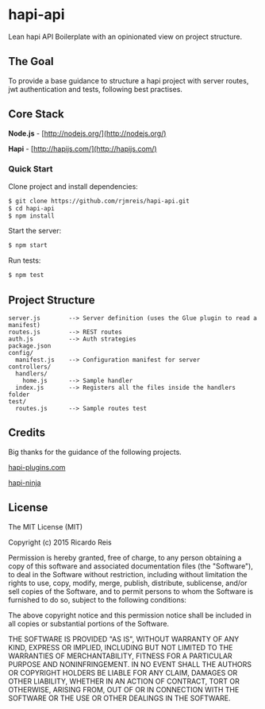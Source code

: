 # hapi-api
Lean hapi API Boilerplate with an opinionated view on project structure.

## The Goal
To provide a base guidance to structure a hapi project with server routes, jwt authentication and tests, following best practises.

## Core Stack

**Node.js** - [http://nodejs.org/](http://nodejs.org/)

**Hapi** - [http://hapijs.com/](http://hapijs.com/)

### Quick Start

Clone project and install dependencies:
```bash
$ git clone https://github.com/rjmreis/hapi-api.git
$ cd hapi-api
$ npm install
```

Start the server:
```bash
$ npm start
```

Run tests:
```bash
$ npm test
```

## Project Structure

	server.js        --> Server definition (uses the Glue plugin to read a manifest)
    routes.js        --> REST routes
    auth.js          --> Auth strategies
    package.json
    config/
      manifest.js    --> Configuration manifest for server
    controllers/
      handlers/
        home.js      --> Sample handler
      index.js       --> Registers all the files inside the handlers folder
    test/
      routes.js      --> Sample routes test 

## Credits
Big thanks for the guidance of the following projects.

[hapi-plugins.com](https://github.com/hapijs-edge/hapi-plugins.com)

[hapi-ninja](https://github.com/poeticninja/hapi-ninja)

## License
The MIT License (MIT)

Copyright (c) 2015 Ricardo Reis

Permission is hereby granted, free of charge, to any person obtaining a copy
of this software and associated documentation files (the "Software"), to deal
in the Software without restriction, including without limitation the rights
to use, copy, modify, merge, publish, distribute, sublicense, and/or sell
copies of the Software, and to permit persons to whom the Software is
furnished to do so, subject to the following conditions:

The above copyright notice and this permission notice shall be included in all
copies or substantial portions of the Software.

THE SOFTWARE IS PROVIDED "AS IS", WITHOUT WARRANTY OF ANY KIND, EXPRESS OR
IMPLIED, INCLUDING BUT NOT LIMITED TO THE WARRANTIES OF MERCHANTABILITY,
FITNESS FOR A PARTICULAR PURPOSE AND NONINFRINGEMENT. IN NO EVENT SHALL THE
AUTHORS OR COPYRIGHT HOLDERS BE LIABLE FOR ANY CLAIM, DAMAGES OR OTHER
LIABILITY, WHETHER IN AN ACTION OF CONTRACT, TORT OR OTHERWISE, ARISING FROM,
OUT OF OR IN CONNECTION WITH THE SOFTWARE OR THE USE OR OTHER DEALINGS IN THE
SOFTWARE.
